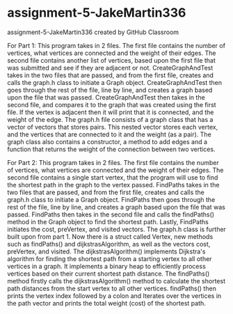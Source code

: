# assignment-5-JakeMartin336
assignment-5-JakeMartin336 created by GitHub Classroom


For Part 1:
This program takes in 2 files. The first file contains the number of vertices, what vertices are connected and the weight of their edges. The second file contains another list of vertices, based upon the first file that was submitted and see if they are adjacent or not. CreateGraphAndTest takes in the two files that are passed, and from the first file, creates and calls the graph.h class to initiate a Graph object. CreateGraphAndTest then goes through the rest of the file, line by line, and creates a graph based upon the file that was passed. CreateGraphAndTest then takes in the second file, and compares it to the graph that was created using the first file. If the vertex is adjacent then it will print that it is connected, and the weight of the edge. The graph.h file consists of a graph class that has a vector of vectors that stores pairs. This nested vector stores each vertex, and the vertices that are connected to it and the weight (as a pair). The graph class also contains a constructor, a method to add edges and a function that returns the weight of the connection between two vertices. 

For Part 2:
This program takes in 2 files. The first file contains the number of vertices, what vertices are connected and the weight of their edges. The second file contains a single start vertex, that the program will use to find the shortest path in the graph to the vertex passed. FindPaths takes in the two files that are passed, and from the first file, creates and calls the graph.h class to initiate a Graph object. FindPaths then goes through the rest of the file, line by line, and creates a graph based upon the file that was passed. FindPaths then takes in the second file and calls the findPaths() method in the Graph object to find the shortest path. Lastly, FindPaths initiates the cost, preVertex, and visited vectors. The graph.h class is further built upon from part 1. Now there is a struct called Vertex, new methods such as findPaths() and dijkstrasAlgorithm, as well as the vectors cost, preVertex, and visited. The dijkstrasAlgorithm() implements Dijkstra's algorithm for finding the shortest path from a starting vertex to all other vertices in a graph. It implements a binary heap to efficiently process vertices based on their current shortest path distance. The findPaths() method firstly calls the dijkstrasAlgorithm() method to calculate the shortest path distances from the start vertex to all other vertices. findPaths() then prints the vertex index followed by a colon and Iterates over the vertices in the path vector and prints the total weight (cost) of the shortest path.
